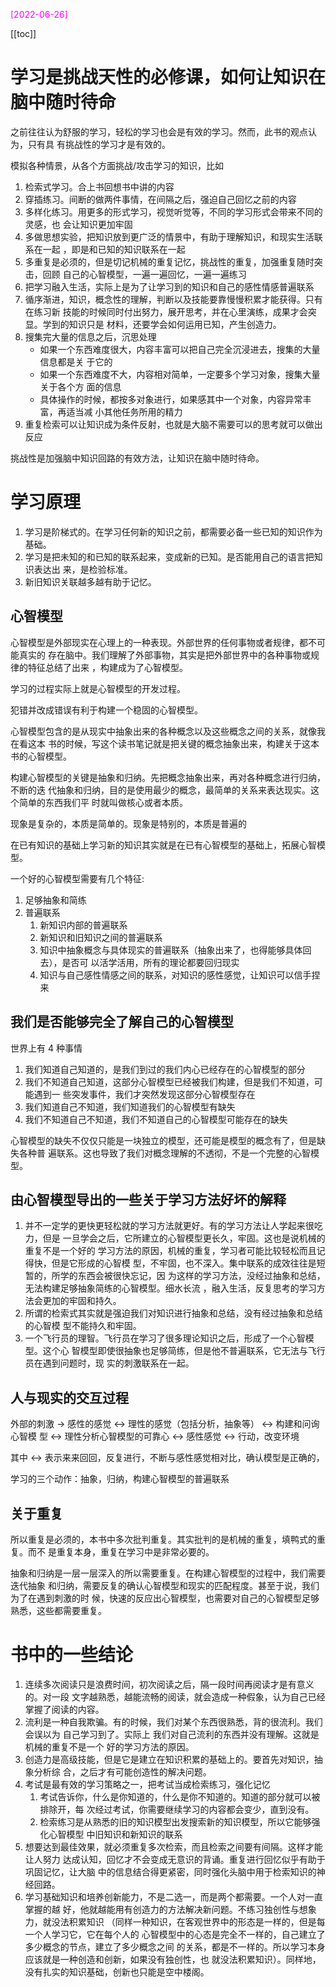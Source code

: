 <font color=magenta>[2022-06-26]</font>

[[toc]]

# 学习是挑战天性的必修课，如何让知识在脑中随时待命

之前往往认为舒服的学习，轻松的学习也会是有效的学习。然而，此书的观点认为，只有具
有挑战性的学习才是有效的。

模拟各种情景，从各个方面挑战/攻击学习的知识，比如

1. 检索式学习。合上书回想书中讲的内容
2. 穿插练习。间断的做两件事情，在间隔之后，强迫自己回忆之前的内容
3. 多样化练习。用更多的形式学习，视觉听觉等，不同的学习形式会带来不同的灵感，也
   会让知识更加牢固
4. 多做思想实验，把知识放到更广泛的情景中，有助于理解知识，和现实生活联系在一起
   ，即是和已知的知识联系在一起
5. 多重复是必须的，但是切记机械的重复记忆，挑战性的重复，加强重复随时突击，回顾
   自己的心智模型，一遍一遍回忆，一遍一遍练习
6. 把学习融入生活，实际上是为了让学习到的知识和自己的感性情感普遍联系
7. 循序渐进，知识，概念性的理解，判断以及技能要靠慢慢积累才能获得。只有在练习新
   技能的时候同时付出努力，展开思考，并在心里演练，成果才会突显。学到的知识只是
   材料，还要学会如何运用已知，产生创造力。
8. 搜集完大量的信息之后，沉思处理
   - 如果一个东西难度很大，内容丰富可以把自己完全沉浸进去，搜集的大量信息都是关
     于它的
   - 如果一个东西难度不大，内容相对简单，一定要多个学习对象，搜集大量关于各个方
     面的信息
   - 具体操作的时候，都按多对象进行，如果感其中一个对象，内容异常丰富，再适当减
     小其他任务所用的精力
9. 重复检索可以让知识成为条件反射，也就是大脑不需要可以的思考就可以做出反应

挑战性是加强脑中知识回路的有效方法，让知识在脑中随时待命。

# 学习原理

1. 学习是阶梯式的。在学习任何新的知识之前，都需要必备一些已知的知识作为基础。
2. 学习是把未知的和已知的联系起来，变成新的已知。是否能用自己的语言把知识表达出
   来，是检验标准。
3. 新旧知识关联越多越有助于记忆。

## 心智模型

心智模型是外部现实在心理上的一种表现。外部世界的任何事物或者规律，都不可能真实的
存在脑中。我们理解了外部事物，其实是把外部世界中的各种事物或规律的特征总结了出来
，构建成为了心智模型。

学习的过程实际上就是心智模型的开发过程。

犯错并改成错误有利于构建一个稳固的心智模型。

心智模型包含的是从现实中抽象出来的各种概念以及这些概念之间的关系，就像我在看这本
书的时候，写这个读书笔记就是把关键的概念抽象出来，构建关于这本书的心智模型。

构建心智模型的关键是抽象和归纳。先把概念抽象出来，再对各种概念进行归纳，不断的迭
代抽象和归纳，目的是使用最少的概念，最简单的关系来表达现实。这个简单的东西我们平
时就叫做核心或者本质。

现象是复杂的，本质是简单的。现象是特别的，本质是普遍的

在已有知识的基础上学习新的知识其实就是在已有心智模型的基础上，拓展心智模型。

一个好的心智模型需要有几个特征:

1. 足够抽象和简练
2. 普遍联系
   1. 新知识内部的普遍联系
   2. 新知识和旧知识之间的普遍联系
   3. 知识中抽象概念与具体现实的普遍联系（抽象出来了，也得能够具体回去），是否可
      以活学活用，所有的理论都要回归现实
   4. 知识与自己感性情感之间的联系，对知识的感性感觉，让知识可以信手捏来

## 我们是否能够完全了解自己的心智模型

世界上有 4 种事情

1. 我们知道自己知道的，是我们到过的我们内心已经存在的心智模型的部分
2. 我们不知道自己知道，这部分心智模型已经被我们构建，但是我们不知道，可能遇到一
   些突发事件，我们才突然发现这部分心智模型存在
3. 我们知道自己不知道，我们知道我们的心智模型有缺失
4. 我们不知道自己不知道，我们不知道自己的心智模型可能存在的缺失

心智模型的缺失不仅仅只能是一块独立的模型，还可能是模型的概念有了，但是缺失各种普
遍联系。这也导致了我们对概念理解的不透彻，不是一个完整的心智模型。

## 由心智模型导出的一些关于学习方法好坏的解释

1. 并不一定学的更快更轻松就的学习方法就更好。有的学习方法让人学起来很吃力，但是
   一旦学会之后，它所建立的心智模型更长久，牢固。这也是说机械的重复不是一个好的
   学习方法的原因，机械的重复，学习者可能比较轻松而且记得快，但是它形成的心智模
   型，不牢固，也不深入。集中联系的成效往往是短暂的，所学的东西会被很快忘记，因
   为这样的学习方法，没经过抽象和总结，无法构建足够抽象简练的心智模型。细水长流
   ，融入生活，反复思考的学习方法会更加的牢固和持久。
2. 所谓的检索式其实就是强迫我们对知识进行抽象和总结，没有经过抽象和总结的心智模
   型不能持久和牢固。
3. 一个飞行员的理智。飞行员在学习了很多理论知识之后，形成了一个心智模型。这个心
   智模型即使很抽象也足够简练，但是他不普遍联系，它无法与飞行员在遇到问题时，现
   实的刺激联系在一起。

## 人与现实的交互过程

外部的刺激 -> 感性的感觉 <-> 理性的感觉（包括分析，抽象等） <-> 构建和问询心智模
型 <-> 理性分析心智模型的可靠心 <-> 感性感觉 <-> 行动，改变环境

其中 <-> 表示来来回回，反复进行，不断与感性感觉相对比，确认模型是正确的，

学习的三个动作：抽象，归纳，构建心智模型的普遍联系

## 关于重复

所以重复是必须的，本书中多次批判重复。其实批判的是机械的重复，填鸭式的重复。而不
是重复本身，重复在学习中是非常必要的。

抽象和归纳是一层一层深入的所以需要重复。在构建心智模型的过程中，我们需要迭代抽象
和归纳，需要反复的确认心智模型和现实的匹配程度。甚至于说，我们为了在遇到刺激的时
候，快速的反应出心智模型，也需要对自己的心智模型足够熟悉，这些都需要重复。

# 书中的一些结论

1. 连续多次阅读只是浪费时间，初次阅读之后，隔一段时间再阅读才是有意义的。对一段
   文字越熟悉，越能流畅的阅读，就会造成一种假象，认为自己已经掌握了阅读的内容。
2. 流利是一种自我欺骗。有的时候，我们对某个东西很熟悉，背的很流利。我们会误以为
   自己学习到了。实际上 我们对自己流利的东西并没有理解。这就是机械的重复不是一个
   好的学习方法的原因。
3. 创造力是高级技能，但是它是建立在知识积累的基础上的。要首先对知识，抽象分析综
   合，之后才有可能创造性的解决问题。
4. 考试是最有效的学习策略之一，把考试当成检索练习，强化记忆
   1. 考试告诉你，什么是你知道的，什么是你不知道的。知道的部分就可以被排除开，每
      次经过考试，你需要继续学习的内容都会变少，直到没有。
   2. 检索练习是从熟悉的旧的知识模型出发搜索新的知识模型，所以它能够强化心智模型
      中旧知识和新知识的联系
5. 想要达到最佳效果，就必须重复多次检索，而且检索之间要有间隔。这样才能让人努力
   达成认知，回忆才不会变成无意识的背诵。重复进行回忆似乎有助于巩固记忆，让大脑
   中的信息结合得更紧密，同时强化头脑中用于检索知识的神经回路。
6. 学习基础知识和培养创新能力，不是二选一，而是两个都需要。一个人对一直掌握的越
   好，他就越能用有创造力的方法解决新问题。不练习独创性与想象力，就没法积累知识
   （同样一种知识，在客观世界中的形态是一样的，但是每一个人学习它，它在每个人的
   心智模型中的心态是完全不一样的，自己建立了多少概念的节点，建立了多少概念之间
   的关系，都是不一样的。所以学习本身应该就是一种创造和创新，如果没有独创性，也
   就没法积累知识）。同样地，没有扎实的知识基础，创新也只能是空中楼阁。
